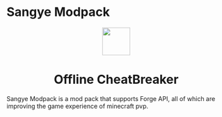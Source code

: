 # Sangye Modpack
<p align="center">
    <a href="http://comdo.lolime.cn"><img src="https://s1.ax1x.com/2022/10/13/xaJFqH.png" width="64" height="64"></a>
</p>

<h1 align="center">Offline CheatBreaker</h1>

Sangye Modpack is a mod pack that supports Forge API, all of which are improving the game experience of minecraft pvp.
